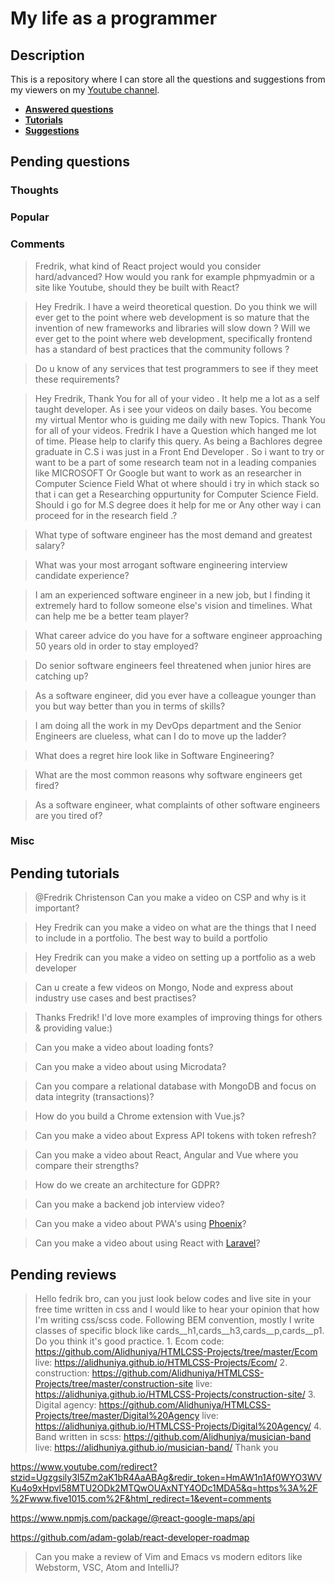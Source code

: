 # My life as a programmer

## Description

This is a repository where I can store all the 
questions and suggestions from my viewers on my [Youtube channel](https://www.youtube.com/user/Fidde12345).

* **[Answered questions](https://www.youtube.com/playlist?list=PLBAZWBMYeVYjXogYQDd1rwVI0c5YoioqU)**
* **[Tutorials](./tutorials.md)**
* **[Suggestions](./suggestions.md)**

## Pending questions

### Thoughts

### Popular

### Comments

> Fredrik, what kind of React project would you consider hard/advanced? How would you rank for example phpmyadmin or a site like Youtube, should they be built with React?

> Hey Fredrik. I have a weird theoretical question. Do you think we will ever get to the point where web development is so mature that the invention of new frameworks and libraries will slow down ? Will we ever get to the point where web development, specifically frontend has a standard of best practices that the community follows ?

> Do u know of any services that test programmers to see if they meet these requirements?

> Hey Fredrik, Thank You for all of your video . It help me a lot as a self taught developer. As i see your videos on daily bases. You become my virtual Mentor who is guiding me daily with new Topics. Thank You for all of your videos. Fredrik I have a Question which hanged me lot of time. Please help to clarify this query. As being a Bachlores degree graduate in C.S i was just in a Front End Developer . So i want to try or want to be a part of some research team not in a leading companies like MICROSOFT Or Google but want to work as an researcher in Computer Science Field What ot where should i try in which stack so that i can get a Researching oppurtunity for Computer Science Field. Should i go for M.S degree does it help for me or Any other way i can proceed for in the research field .?

> What type of software engineer has the most demand and greatest salary?

> What was your most arrogant software engineering interview candidate experience?

> I am an experienced software engineer in a new job, but I finding it extremely hard to follow someone else's vision and timelines. What can help me be a better team player?

> What career advice do you have for a software engineer approaching 50 years old in order to stay employed?

> Do senior software engineers feel threatened when junior hires are catching up?

> As a software engineer, did you ever have a colleague younger than you but way better than you in terms of skills?

> I am doing all the work in my DevOps department and the Senior Engineers are clueless, what can I do to move up the ladder?

> What does a regret hire look like in Software Engineering?

> What are the most common reasons why software engineers get fired?

> As a software engineer, what complaints of other software engineers are you tired of?

### Misc

## Pending tutorials

> @Fredrik Christenson Can you make a video on CSP and why is it important?

> Hey Fredrik can you make a video on what are the things that I need to include in a portfolio. The best way to build a portfolio

> Hey Fredrik can you make a video on setting up a portfolio as a web developer

> Can u create a few videos on Mongo, Node and express about industry use cases and best practises?

> Thanks Fredrik! I'd love more examples of improving things for others & providing value:)

> Can you make a video about loading fonts?

> Can you make a video about using Microdata?

> Can you compare a relational database with MongoDB and focus on data integrity (transactions)?

> How do you build a Chrome extension with Vue.js?

> Can you make a video about Express API tokens with token refresh?

> Can you make a video about React, Angular and Vue where you compare their strengths?

> How do we create an architecture for GDPR?

> Can you make a backend job interview video?

> Can you make a video about PWA's using [Phoenix](http://phoenixframework.org)?

> Can you make a video about using React with [Laravel](https://laravel.com/)?

## Pending reviews

> Hello fedrik bro, can you just look below codes and live site in your free time written in css  and I would like to hear your opinion that how I'm writing css/scss code. Following BEM convention, mostly I write classes of specific block like cards__h1,cards__h3,cards__p,cards__p1. Do you think it's good practice. 1. Ecom code: https://github.com/Alidhuniya/HTMLCSS-Projects/tree/master/Ecom live: https://alidhuniya.github.io/HTMLCSS-Projects/Ecom/ 2. construction: https://github.com/Alidhuniya/HTMLCSS-Projects/tree/master/construction-site live:  https://alidhuniya.github.io/HTMLCSS-Projects/construction-site/ 3. Digital agency: https://github.com/Alidhuniya/HTMLCSS-Projects/tree/master/Digital%20Agency live:  https://alidhuniya.github.io/HTMLCSS-Projects/Digital%20Agency/ 4. Band written in scss:  https://github.com/Alidhuniya/musician-band live:  https://alidhuniya.github.io/musician-band/ Thank you

https://www.youtube.com/redirect?stzid=Ugzgsily3I5Zm2aK1bR4AaABAg&redir_token=HmAW1n1Af0WYO3WVKu4o9xHpvl58MTU2ODk2MTQwOUAxNTY4ODc1MDA5&q=https%3A%2F%2Fwww.five1015.com%2F&html_redirect=1&event=comments

https://www.npmjs.com/package/@react-google-maps/api

https://github.com/adam-golab/react-developer-roadmap

> Can you make a review of Vim and Emacs vs modern editors like Webstorm, VSC, Atom and IntelliJ?
